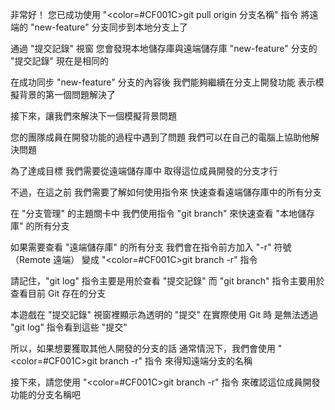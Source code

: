 非常好！
您已成功使用 "<color=#CF001C>git pull origin 分支名稱</color>" 指令
將遠端的 "new-feature" 分支同步到本地分支上了

通過 "提交記錄" 視窗
您會發現本地儲存庫與遠端儲存庫
"new-feature" 分支的 "提交記錄" 現在是相同的

在成功同步 "new-feature" 分支的內容後
我們能夠繼續在分支上開發功能
表示模擬背景的第一個問題解決了

接下來，讓我們來解決下一個模擬背景問題

您的團隊成員在開發功能的過程中遇到了問題
我們可以在自己的電腦上協助他解決問題

為了達成目標
我們需要從遠端儲存庫中
取得這位成員開發的分支才行

不過，在這之前
我們需要了解如何使用指令來
快速查看遠端儲存庫中的所有分支

在 "分支管理" 的主題關卡中
我們使用指令 "git branch"
來快速查看 "本地儲存庫" 的所有分支

如果需要查看 "遠端儲存庫" 的所有分支
我們會在指令前方加入 "-r" 符號（Remote 遠端）
變成 "<color=#CF001C>git branch -r</color>" 指令

請記住，"git log" 指令主要是用於查看 "提交記錄"
而 "git branch" 指令主要用於查看目前 Git 存在的分支

本遊戲在 "提交記錄" 視窗裡顯示為透明的 "提交"
在實際使用 Git 時
是無法透過 "git log" 指令看到這些 "提交"

所以，如果想要獲取其他人開發的分支的話
通常情況下，我們會使用 "<color=#CF001C>git branch -r</color>" 指令
來得知遠端分支的名稱

接下來，請您使用 "<color=#CF001C>git branch -r</color>" 指令
來確認這位成員開發功能的分支名稱吧